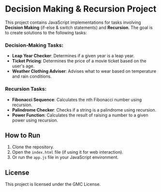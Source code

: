 # Decision Making & Recursion Project

This project contains JavaScript implementations for tasks involving **Decision Making** (if-else & switch statements) and **Recursion**. The goal is to create solutions to the following tasks:

### Decision-Making Tasks:
- **Leap Year Checker**: Determines if a given year is a leap year.
- **Ticket Pricing**: Determines the price of a movie ticket based on the user's age.
- **Weather Clothing Adviser**: Advises what to wear based on temperature and rain conditions.

### Recursion Tasks:
- **Fibonacci Sequence**: Calculates the nth Fibonacci number using recursion.
- **Palindrome Checker**: Checks if a string is a palindrome using recursion.
- **Power Function**: Calculates the result of raising a number to a given power using recursion.

## How to Run
1. Clone the repository.
2. Open the `index.html` file (if using it for web interaction).
3. Or run the `app.js` file in your JavaScript environment.

## License
This project is licensed under the GMC License.
